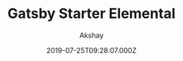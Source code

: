 ---
title: Gatsby Starter Elemental
github: https://github.com/akzhy/gatsby-starter-elemental
demo: https://elemental.netlify.app/
author: Akshay
ssg:
  - Gatsby
cms:
  - Markdown
date: 2019-07-25T09:28:07.000Z
description: Gatsby starter for portfolio sites
draft: false
publish_date: '2019-07-25T09:28:07Z'
update_date: '2020-10-10T06:03:26Z'
github_star: 131
github_fork: 58
---
